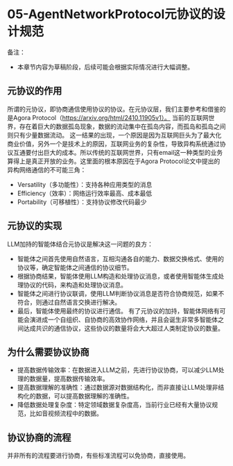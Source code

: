 # 05-AgentNetworkProtocol元协议的设计规范

备注：
- 本章节内容为草稿阶段，后续可能会根据实际情况进行大幅调整。

## 元协议的作用

所谓的元协议，即协商通信使用协议的协议。在元协议层，我们主要参考和借鉴的是Agora Protocol（https://arxiv.org/html/2410.11905v1）。
当前的互联网世界，存在着巨大的数据孤岛现象，数据的流动集中在孤岛内容，而孤岛和孤岛之间则只有少量数据流动。
这一结果的出现，一个原因是因为互联网巨头为了最大化商业价值，另外一个是技术上的原因，互联网业务的复杂性，导致异构系统通过协议互通要付出巨大的成本。所以传统的互联网世界，只有email这一种类型的业务算得上是真正开放的业务。这里面的根本原因在于Agora Protocol论文中提出的异构网络通信的不可能三角：
- Versatility（多功能性）：支持各种应用类型的消息
- Efficiency（效率）：网络运行效率最高、成本最低
- Portability（可移植性）：支持协议修改代码最少

## 元协议的实现

LLM加持的智能体结合元协议是解决这一问题的良方：
- 智能体之间首先使用自然语言，互相沟通各自的能力、数据交换格式、使用的协议等，确定智能体之间通信的协议细节。
- 根据协商结果，智能体使用LLM构造和处理协议消息，或者使用智能体生成处理协议的代码，来构造和处理协议消息。
- 智能体之间进行协议联调，使用LLM判断协议消息是否符合协商规范，如果不符合，则通过自然语言交换进行解决。
- 最后，智能体使用最终的协议进行通信。
有了元协议的加持，智能体网络有可能会演进成一个自组织、自协商的高效协作网络，并且会诞生非常多智能体之间达成共识的通信协议，这些协议的数量将会大大超过人类制定协议的数量。


## 为什么需要协议协商

- 提高数据传输效率：在数据进入LLM之前，先进行协议协商，可以减少LLM处理的数据量，提高数据传输效率。
- 提高数据理解的准确性：通过数据源对数据结构化，而非直接让LLM处理非结构化的数据，可以提高数据理解的准确性。
- 降低数据处理复杂度：特定领域数据复杂度高，当前行业已经有大量协议规范，比如音视频流程中的数据。


## 协议协商的流程

并非所有的流程要进行协商，有些标准流程可以免协商，直接使用。

